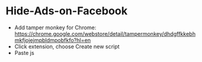 # Hide-Ads-on-Facebook
-  Add tamper monkey for Chrome: https://chrome.google.com/webstore/detail/tampermonkey/dhdgffkkebhmkfjojejmpbldmpobfkfo?hl=en
- Click extension, choose Create new script
- Paste js 
